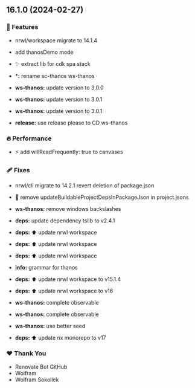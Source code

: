 ## 16.1.0 (2024-02-27)


### 🚀 Features

- nrwl/workspace migrate to 14.1.4

- add thanosDemo mode

- ✨ extract lib for cdk spa stack

- ***:** rename sc-thanos ws-thanos

- **ws-thanos:** update version to 3.0.0

- **ws-thanos:** update version to 3.0.1

- **ws-thanos:** update version to 3.0.1

- **release:** use release please to CD ws-thanos


### 🔥 Performance

- ⚡️ add willReadFrequently: true to canvases


### 🩹 Fixes

- nrwl/cli migrate to 14.2.1 revert deletion of package.json

- 🐛 remove updateBuildableProjectDepsInPackageJson in project.jsons

- **ws-thanos:** remove windows backslashes

- **deps:** update dependency tslib to v2.4.1

- **deps:** :arrow_up: update nrwl workspace

- **deps:** :arrow_up: update nrwl workspace

- **deps:** :arrow_up: update nrwl workspace

- **info:** grammar for thanos

- **deps:** :arrow_up: update nrwl workspace to v15.1.4

- **deps:** :arrow_up: update nrwl workspace to v16

- **ws-thanos:** complete observable

- **ws-thanos:** complete observable

- **ws-thanos:** use better seed

- **deps:** :arrow_up: update nx monorepo to v17


### ❤️  Thank You

- Renovate Bot GitHub
- Wolfram
- Wolfram Sokollek